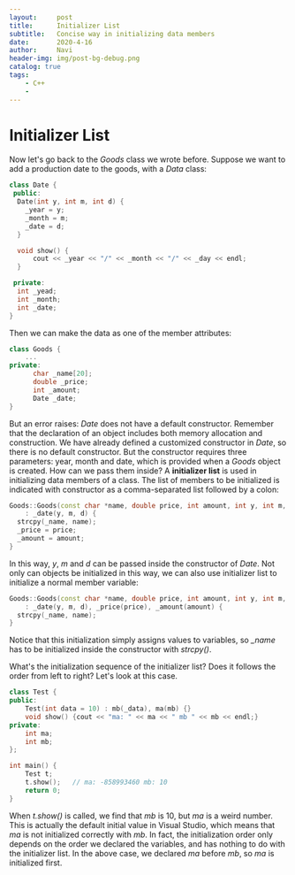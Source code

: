 ```yaml
---
layout:     post
title:      Initializer List
subtitle:   Concise way in initializing data members
date:       2020-4-16
author:     Navi
header-img: img/post-bg-debug.png
catalog: true
tags:
    - C++
    - 
---
```


# Initializer List

Now let's go back to the *Goods* class we wrote before. Suppose we want to add a production date to the goods, with a *Data* class: 

```cpp
class Date {
 public:
  Date(int y, int m, int d) {
    _year = y;
    _month = m;
    _date = d;
  }

  void show() { 
      cout << _year << "/" << _month << "/" << _day << endl; 
  }

 private:
  int _yead;
  int _month;
  int _date;
}
```

Then we can make the data as one of the member attributes:

```cpp
class Goods {
	...
private:
      char _name[20];
      double _price;
      int _amount;
      Date _date;
}
```

But an error raises: *Date* does not have a default constructor. Remember that the declaration of an object includes both memory allocation and construction. We have already defined a customized constructor in *Date*, so there is no default constructor. But the constructor requires three parameters: year, month and date, which is provided when a *Goods* object is created. How can we pass them inside? A **initializer list** is used in initializing data members of a class. The list of members to be initialized is indicated with constructor as a comma-separated list followed by a colon:

```cpp
Goods::Goods(const char *name, double price, int amount, int y, int m, int d) 
    : _date(y, m, d) {
  strcpy(_name, name);
  _price = price;
  _amount = amount;
}
```

In this way, *y*, *m* and *d* can be passed inside the constructor of *Date*. Not only can objects be initialized in this way, we can also use initializer list to initialize a normal member variable:

```cpp
Goods::Goods(const char *name, double price, int amount, int y, int m, int d) 
    : _date(y, m, d), _price(price), _amount(amount) {
  strcpy(_name, name);
}
```

Notice that this initialization simply assigns values to variables, so *_name* has to be initialized inside the constructor with *strcpy()*.

What's the initialization sequence of the initializer list? Does it follows the order from left to right? Let's look at this case.

```cpp
class Test {
public:
    Test(int data = 10) : mb(_data), ma(mb) {}
    void show() {cout << "ma: " << ma << " mb " << mb << endl;}
private:
    int ma;
    int mb;
};

int main() {
    Test t;
    t.show();	// ma: -858993460 mb: 10
    return 0;
}
```

When *t.show()* is called, we find that *mb* is 10, but *ma* is a weird number. This is actually the default initial value in Visual Studio, which means that *ma* is not initialized correctly with *mb*. In fact, the initialization order only depends on the order we declared the variables, and has nothing to do with the initializer list. In the above case, we declared *ma* before *mb*, so *ma* is initialized first.

